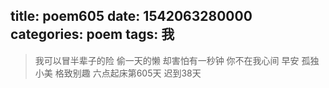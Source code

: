 title: poem605
date: 1542063280000
categories: poem
tags: 我
---
> 我可以冒半辈子的险
偷一天的懒
却害怕有一秒钟
你不在我心间
早安
孤独小美
格致别趣
六点起床第605天 迟到38天